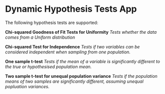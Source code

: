 # Dynamic Hypothesis Tests App

The following hypothesis tests are supported:

**Chi-squared Goodness of Fit Tests for Uniformity**
*Tests whether the data comes from a Uniform distribution*

**Chi-squared Test for Independence**
*Tests if two variables can be considered independent when sampling from one population.*

**One sample t-test**
*Tests if the mean of a variable is significantly different to the true or hypothesised population mean.*

**Two sample t-test for unequal population variance**
*Tests if the population means of two samples are significantly different, assuming unequal popluation variances.*
